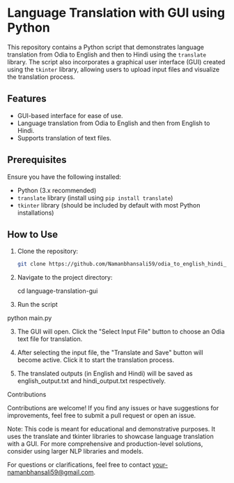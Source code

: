 # Language Translation with GUI using Python

This repository contains a Python script that demonstrates language translation from Odia to English and then to Hindi using the `translate` library. The script also incorporates a graphical user interface (GUI) created using the `tkinter` library, allowing users to upload input files and visualize the translation process.

## Features

- GUI-based interface for ease of use.
- Language translation from Odia to English and then from English to Hindi.
- Supports translation of text files.

## Prerequisites

Ensure you have the following installed:

- Python (3.x recommended)
- `translate` library (install using `pip install translate`)
- `tkinter` library (should be included by default with most Python installations)

## How to Use

1. Clone the repository:

   ```bash
   git clone https://github.com/Namanbhansali59/odia_to_english_hindi_NLP.git
   
2. Navigate to the project directory:
   
   cd language-translation-gui
   
3. Run the script

  python main.py

3. The GUI will open. Click the "Select Input File" button to choose an Odia text file for translation.

4. After selecting the input file, the "Translate and Save" button will become active. Click it to start the translation process.

5. The translated outputs (in English and Hindi) will be saved as english_output.txt and hindi_output.txt respectively.

Contributions

Contributions are welcome! If you find any issues or have suggestions for improvements, feel free to submit a pull request or open an issue.

Note: This code is meant for educational and demonstrative purposes. It uses the translate and tkinter libraries to showcase language translation with a GUI. For more comprehensive and production-level solutions, consider using larger NLP libraries and models.

For questions or clarifications, feel free to contact your-namanbhansali59@gmail.com.
